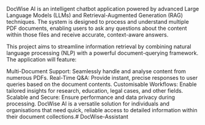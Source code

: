 
DocWise AI is an intelligent chatbot application powered by advanced Large Language Models (LLMs) and Retrieval-Augmented Generation (RAG) techniques. The system is designed to process and understand multiple PDF documents, enabling users to ask any questions about the content within those files and receive accurate, context-aware answers.

This project aims to streamline information retrieval by combining natural language processing (NLP) with a powerful document-querying framework. The application will feature:

Multi-Document Support: Seamlessly handle and analyse content from numerous PDFs.
Real-Time Q&A: Provide instant, precise responses to user queries based on the document contents.
Customisable Workflows: Enable tailored insights for research, education, legal cases, and other fields.
Scalable and Secure: Ensure performance and data privacy during processing.
DocWise AI is a versatile solution for individuals and organisations that need quick, reliable access to detailed information within their document collections.#   D o c W i s e - A s s i s t a n t  
 